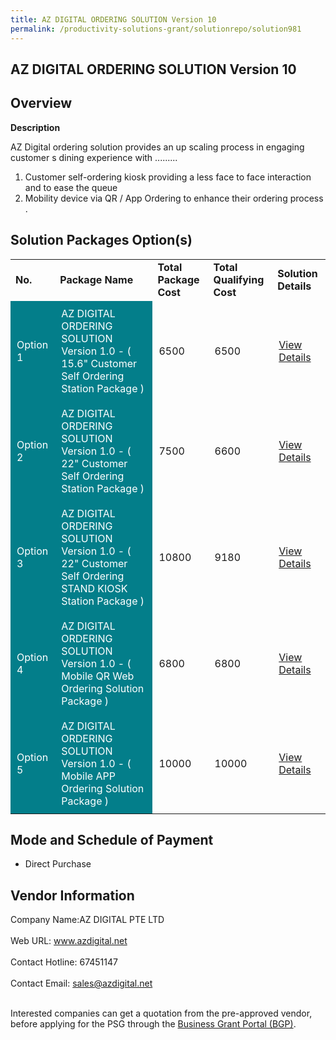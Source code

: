 ```yaml
---
title: AZ DIGITAL ORDERING SOLUTION Version 10
permalink: /productivity-solutions-grant/solutionrepo/solution981
---
```


## AZ DIGITAL ORDERING SOLUTION Version 10

## Overview

**Description**

AZ Digital ordering solution provides an up scaling process in engaging customer s dining experience with .........
1) Customer self-ordering kiosk providing a less face to face interaction and to ease the queue 
2) Mobility device via QR / App Ordering to enhance their ordering process .

## Solution Packages Option(s)

<table>
<tr>
<td><b>No.</b></td>
<td><b>Package Name</b></td>
<td><b>Total Package Cost</b></td>
<td><b>Total Qualifying Cost</b></td>
<td><b>Solution Details</b></td>
</tr>
<tr>
<td style='padding: 10px; background-color: #037E8A; color: #FFFFFF;'>Option 1</td>
<td style='padding: 10px; background-color: #037E8A; color: #FFFFFF;'>AZ DIGITAL ORDERING SOLUTION Version 1.0 - ( 15.6" Customer Self Ordering Station Package )</td>
<td style='padding: 10px;'>6500</td>
<td style='padding: 10px;'>6500</td>
<td style='padding: 10px;'><a href='https://www.gobusiness.gov.sg/images/psg/Desensitised_AZ_Digital_Annex_3_CR_wef_11_Nov_2021_Part_1.pdf' target='_blank'>View Details</a></td>
</tr>
<tr>
<td style='padding: 10px; background-color: #037E8A; color: #FFFFFF;'>Option 2</td>
<td style='padding: 10px; background-color: #037E8A; color: #FFFFFF;'>AZ DIGITAL ORDERING SOLUTION Version 1.0 - ( 22" Customer Self Ordering Station Package )</td>
<td style='padding: 10px;'>7500</td>
<td style='padding: 10px;'>6600</td>
<td style='padding: 10px;'><a href='https://www.gobusiness.gov.sg/images/psg/Desensitised_AZ_Digital_Annex_3_CR_wef_11_Nov_2021_Part_2.pdf' target='_blank'>View Details</a></td>
</tr>
<tr>
<td style='padding: 10px; background-color: #037E8A; color: #FFFFFF;'>Option 3</td>
<td style='padding: 10px; background-color: #037E8A; color: #FFFFFF;'>AZ DIGITAL ORDERING SOLUTION Version 1.0 - ( 22" Customer Self Ordering  STAND KIOSK Station Package )</td>
<td style='padding: 10px;'>10800</td>
<td style='padding: 10px;'>9180</td>
<td style='padding: 10px;'><a href='https://www.gobusiness.gov.sg/images/psg/Desensitised_AZ_Digital_Annex_3_CR_wef_11_Nov_2021_Part_3.pdf' target='_blank'>View Details</a></td>
</tr>
<tr>
<td style='padding: 10px; background-color: #037E8A; color: #FFFFFF;'>Option 4</td>
<td style='padding: 10px; background-color: #037E8A; color: #FFFFFF;'>AZ DIGITAL ORDERING SOLUTION Version 1.0 - ( Mobile QR Web Ordering Solution Package )</td>
<td style='padding: 10px;'>6800</td>
<td style='padding: 10px;'>6800</td>
<td style='padding: 10px;'><a href='https://www.gobusiness.gov.sg/images/psg/Desensitised_AZ_Digital_Annex_3_CR_wef_11_Nov_2021_Part_4.pdf' target='_blank'>View Details</a></td>
</tr>
<tr>
<td style='padding: 10px; background-color: #037E8A; color: #FFFFFF;'>Option 5</td>
<td style='padding: 10px; background-color: #037E8A; color: #FFFFFF;'>AZ DIGITAL ORDERING SOLUTION Version 1.0 - ( Mobile APP Ordering Solution Package )</td>
<td style='padding: 10px;'>10000</td>
<td style='padding: 10px;'>10000</td>
<td style='padding: 10px;'><a href='https://www.gobusiness.gov.sg/images/psg/Desensitised_AZ_Digital_Annex_3_CR_wef_11_Nov_2021_Part_5.pdf' target='_blank'>View Details</a></td>
</tr>
</table>

## Mode and Schedule of Payment

 - Direct Purchase

## Vendor Information

 Company Name:AZ DIGITAL PTE LTD <br><br>Web URL: www.azdigital.net <br><br>Contact Hotline: 67451147 <br><br>Contact Email: sales@azdigital.net <br><br>

Interested companies can get a quotation from the pre-approved vendor, before applying for the PSG through the <a href='https://www.businessgrants.gov.sg/' target='_blank' rel='noopener'>Business Grant Portal (BGP)</a>.

<script src="/jquery/resize-tables.js"></script>

